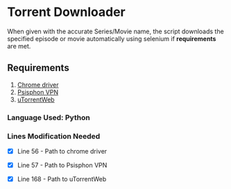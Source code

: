 # Torrent Downloader

When given with the accurate Series/Movie name, the script downloads the specified episode or movie automatically using selenium if <b>requirements</b> are met.


## Requirements

1. [Chrome driver](https://chromedriver.chromium.org/downloads)
2. [Psisphon VPN](https://psiphon3.com/en/download.html)
3. [uTorrentWeb](https://utorrent-web.en.softonic.com/)

### Language Used: Python

### Lines Modification Needed

- [x] Line 56 - Path to chrome driver

-  [x] Line 57 - Path to Psisphon VPN

- [x] Line 168 - Path to uTorrentWeb
